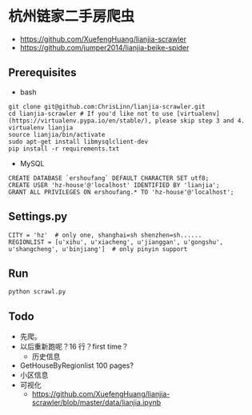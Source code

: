 # 杭州链家二手房爬虫

+ https://github.com/XuefengHuang/lianjia-scrawler
+ https://github.com/jumper2014/lianjia-beike-spider

## Prerequisites
+ bash
```
git clone git@github.com:ChrisLinn/lianjia-scrawler.git
cd lianjia-scrawler # If you'd like not to use [virtualenv](https://virtualenv.pypa.io/en/stable/), please skip step 3 and 4.
virtualenv lianjia
source lianjia/bin/activate
sudo apt-get install libmysqlclient-dev
pip install -r requirements.txt
```

+ MySQL
```
CREATE DATABASE `ershoufang` DEFAULT CHARACTER SET utf8;
CREATE USER 'hz-house'@'localhost' IDENTIFIED BY 'lianjia';
GRANT ALL PRIVILEGES ON ershoufang.* TO 'hz-house'@'localhost';
```

## Settings.py
```
CITY = 'hz'  # only one, shanghai=sh shenzhen=sh......
REGIONLIST = [u'xihu', u'xiacheng', u'jianggan', u'gongshu', u'shangcheng', u'binjiang']  # only pinyin support
```

## Run
```
python scrawl.py 
```

## Todo
+ 先爬。
+ 以后重新跑呢？16 行？first time？
    * 历史信息
+ GetHouseByRegionlist 100 pages?
+ 小区信息
+ 可视化
    * https://github.com/XuefengHuang/lianjia-scrawler/blob/master/data/lianjia.ipynb